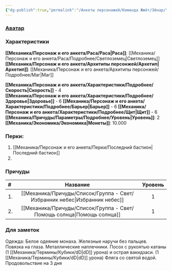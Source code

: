 ```yaml
---
{"dg-publish":true,"permalink":"/Анкеты персонажей/Команда Жжёт/Эйнар/","noteIcon":"","created":"2025-07-18T09:44:25.184+03:00","updated":"2025-07-28T15:48:08.936+03:00"}
---
```



### [Аватар](Эйнар.png)
### Характеристики
**[[Механика/Персонаж и его анкета/Раса/Раса\|Раса]]**: [[Механика/Персонаж и его анкета/Раса/Подробнее/Светлоземец\|Светлоземец]]
**[[Механика/Персонаж и его анкета/Архитипы персонжей/Архетип\|Архетип]]**: [[Механика/Персонаж и его анкета/Архитипы персонжей/Подробнее/Маг\|Маг]]

 **[[Механика/Персонаж и его анкета/Характеристики/Подробнее/Скорость\|Скорость]]** - 4  
 **[[Механика/Персонаж и его анкета/Характеристики/Подробнее/Здоровье\|Здоровье]]** - 6
 **[[Механика/Персонаж и его анкета/Характеристики/Подробнее/Барьер\|Барьер]]** - 6
 **[[Механика/Персонаж и его анкета/Характеристики/Подробнее/Щит\|Щит]]** - 6   
 **[[Механика/Причуды/Параметры/Подробнее/Уровень\|Уровень]]**: 2
**[[Механика/Экономика/Экономика\|Монеты]]**: 10.000  

### Перки:
1. [[Механика/Персонаж и его анкета/Перки/Последний бастион\|Последний бастион]]
2. 

### Причуды

| #   |      Название       | Уровень |
|:--- |:-------------------:|:-------:|
| 1.  | [[Механика/Причуды/Список/Группа - Свет/Избранник небес\|Избранник небес]] |    1    |
| 2.  |  [[Механика/Причуды/Список/Группа - Свет/Помощь солнца\|Помощь солнца]]  |    1    |



### Для заметок

Одежда:
Белое одеяние монаха. Железные наручи без пальцев. Повязка на глаза. Металлические наплечники.
Посох с рукоятью катаны (1 [[Механика/Термины/Кубики/dD\|dD]] урона) и острая вакидзаси. (1 [[Механика/Термины/Кубики/dD\|dD]] урона)
Фляга со святой водой.
Продовольствие на 3 дня

